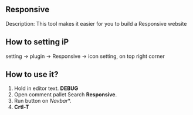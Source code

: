 ## **Responsive**
Description: This tool makes it easier for you to build a Responsive website 

## **How to setting iP**
setting -> plugin -> Responsive -> icon setting, on top right corner

## **How to use it?**
1. Hold in editor text. **DEBUG**
2. Open comment pallet Search **Responsive**.
3. Run button on *Navbar**.
4. **Crtl-T**
